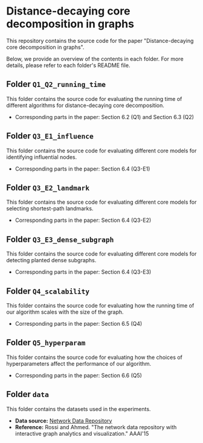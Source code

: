 # Distance-decaying core decomposition in graphs

This repository contains the source code for the paper "Distance-decaying core decomposition in graphs".

Below, we provide an overview of the contents in each folder. For more details, please refer to each folder's README file.

## Folder `Q1_Q2_running_time`

This folder contains the source code for evaluating the running time of different algorithms for distance-decaying core decomposition.

- Corresponding parts in the paper: Section 6.2 (Q1) and Section 6.3 (Q2)

## Folder `Q3_E1_influence`

This folder contains the source code for evaluating different core models for identifying influential nodes.

- Corresponding parts in the paper: Section 6.4 (Q3-E1)

## Folder `Q3_E2_landmark`

This folder contains the source code for evaluating different core models for selecting shortest-path landmarks.

- Corresponding parts in the paper: Section 6.4 (Q3-E2)

## Folder `Q3_E3_dense_subgraph`

This folder contains the source code for evaluating different core models for detecting planted dense subgraphs.

- Corresponding parts in the paper: Section 6.4 (Q3-E3)

## Folder `Q4_scalability`

This folder contains the source code for evaluating how the running time of our algorithm scales with the size of the graph.

- Corresponding parts in the paper: Section 6.5 (Q4)

## Folder `Q5_hyperparam`

This folder contains the source code for evaluating how the choices of hyperparameters affect the performance of our algorithm.

- Corresponding parts in the paper: Section 6.6 (Q5)

## Folder `data`

This folder contains the datasets used in the experiments.

- **Data source:** [Network Data Repository](https://networkrepository.com/)
- **Reference:** Rossi and Ahmed. "The network data repository with interactive graph analytics and visualization." AAAI'15
